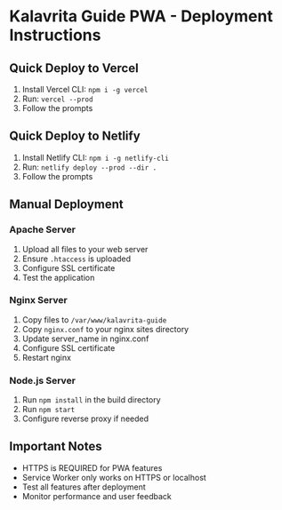 # Kalavrita Guide PWA - Deployment Instructions

## Quick Deploy to Vercel
1. Install Vercel CLI: `npm i -g vercel`
2. Run: `vercel --prod`
3. Follow the prompts

## Quick Deploy to Netlify
1. Install Netlify CLI: `npm i -g netlify-cli`
2. Run: `netlify deploy --prod --dir .`
3. Follow the prompts

## Manual Deployment

### Apache Server
1. Upload all files to your web server
2. Ensure `.htaccess` is uploaded
3. Configure SSL certificate
4. Test the application

### Nginx Server
1. Copy files to `/var/www/kalavrita-guide`
2. Copy `nginx.conf` to your nginx sites directory
3. Update server_name in nginx.conf
4. Configure SSL certificate
5. Restart nginx

### Node.js Server
1. Run `npm install` in the build directory
2. Run `npm start`
3. Configure reverse proxy if needed

## Important Notes
- HTTPS is REQUIRED for PWA features
- Service Worker only works on HTTPS or localhost
- Test all features after deployment
- Monitor performance and user feedback
